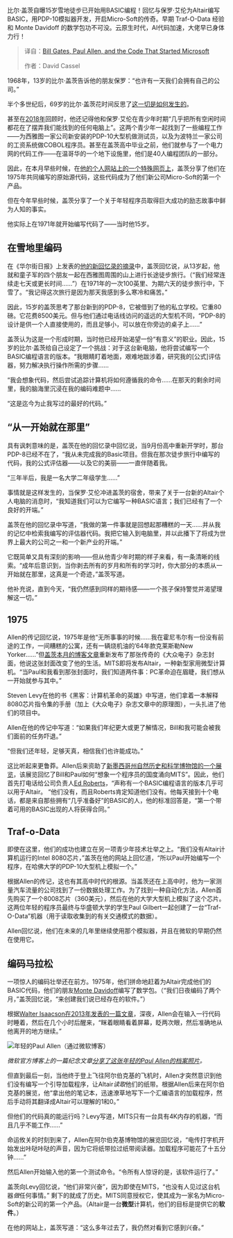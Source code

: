 
<!--
title: 比尔·盖茨、保罗·艾伦以及启动微软的代码
cover: https://cdn.thenewstack.io/media/2025/04/dcd9f902-bill_gates-gates_notes.png
summary: 比尔·盖茨自曝15岁雪地徒步已开始用BASIC编程！回忆与保罗·艾伦为Altair编写BASIC，用PDP-10模拟器开发，开启Micro-Soft的传奇。早期 Traf-O-Data 经验和 Monte Davidoff 的数学包功不可没。云原生时代，AI代码加速，大佬早已身体力行！
-->

比尔·盖茨自曝15岁雪地徒步已开始用BASIC编程！回忆与保罗·艾伦为Altair编写BASIC，用PDP-10模拟器开发，开启Micro-Soft的传奇。早期 Traf-O-Data 经验和 Monte Davidoff 的数学包功不可没。云原生时代，AI代码加速，大佬早已身体力行！

> 译自：[Bill Gates, Paul Allen, and the Code That Started Microsoft](https://thenewstack.io/bill-gates-paul-allen-and-the-code-that-started-microsoft/)
> 
> 作者：David Cassel

1968年，13岁的比尔·盖茨告诉他的朋友保罗：“也许有一天我们会拥有自己的公司。”

半个多世纪后，69岁的比尔·盖茨花时间反思了[这一切是如何发生的](https://www.gatesnotes.com/home/home-page-topic/reader/microsoft-original-source-code)。

甚至在[2018年](https://www.gatesnotes.com/remembering-paul-allen)回顾时，他还记得他和保罗·艾伦在青少年时期“几乎把所有空闲时间都花在了摆弄我们能找到的任何电脑上”。这两个青少年一起找到了一些编程工作——为西雅图一家公司新安装的PDP-10大型机做测试员，以及为波特兰一家公司的工资系统做COBOL程序员。甚至在盖茨高中毕业之前，他们就参与了一个电力网的代码工作——在温哥华的一个地下设施里，他们是40人编程团队的一部分。

因此，在本月早些时候，在[他的个人网站上的一个特殊网页上](https://www.gatesnotes.com/home/home-page-topic/reader/microsoft-original-source-code)，盖茨分享了他们在1975年共同编写的原始源代码，这些代码成为了他们新公司Micro-Soft的第一个产品。

但在今年早些时候，盖茨分享了一个关于年轻程序员取得巨大成功的励志故事中鲜为人知的事实。

他实际上在1971年就开始编写代码了——当时他15岁。

## 在雪地里编码
在《华尔街日报》上发表的[他的新回忆录的摘录](https://www.msn.com/en-us/society-culture-and-history/history/bill-gates-i-coded-while-i-hiked-as-a-teenager-was-i-on-the-spectrum-probably/ar-AA1xP8Ph)中，盖茨回忆说，从13岁起，他就和童子军的四个朋友一起在西雅图周围的山上进行长途徒步旅行。（“我们经常连续走七天或更长时间……”）在1971年的一次100英里、为期六天的徒步旅行中，下雪了。“我记得这次旅行是因为那天我感到多么寒冷和痛苦。”

因此，15岁的盖茨思考了那台新到的PDP-8，它被借到了他的私立学校。它重80磅。它花费8500美元。但与他们通过电话线访问的遥远的大型机不同，“PDP-8的设计是供一个人直接使用的，而且足够小，可以放在你旁边的桌子上……”

盖茨认为这是一个形成时期，当时他已经开始渴望一份“有意义”的职业。因此，15岁的比尔·盖茨给自己设定了一个挑战：对于这台新电脑，他将尝试编写一个BASIC编程语言的版本。“我眼睛盯着地面，艰难地跋涉着，研究我的[公式]评估器，努力解决执行操作所需的步骤……

“我会想象代码，然后尝试追踪计算机将如何遵循我的命令……在那天的剩余时间里，我的脑海里沉浸在我的编码难题中……

“这是迄今为止我写过的最好的代码。”

## “从一开始就在那里”
具有讽刺意味的是，盖茨在他的回忆录中回忆说，当9月份高中重新开学时，那台PDP-8已经不在了，“我从未完成我的Basic项目。但我在那次徒步旅行中编写的代码，我的公式评估器——以及它的美丽——一直伴随着我。

“三年半后，我是一名大学二年级学生……”

事情就是这样发生的，当保罗·艾伦冲进盖茨的宿舍，带来了关于一台新的Altair个人电脑的消息时，“我知道我们可以为它编写一种BASIC语言；我们已经有了一个良好的开端。”

盖茨在他的回忆录中写道，“我做的第一件事就是回想起那糟糕的一天……并从我的记忆中检索我编写的评估器代码。我把它输入到电脑里，并以此播下了将成为世界上最大的公司之一和一个新产业的开端。”

它既简单又具有深刻的影响——但从他青少年时期的样子来看，有一条清晰的线索。“成年后意识到，当你剥去所有的岁月和所有的学习时，你大部分的本质从一开始就在那里，这真是一个奇迹，”盖茨写道。

他补充说，直到今天，“我仍然感到同样的期待感——一个孩子保持警觉并渴望理解这一切。”

## 1975
Allen的传记回忆说，1975年是他“无所事事的时候……我在霍尼韦尔有一份没有前途的工作，一间糟糕的公寓，还有一辆烧机油的’64年款克莱斯勒New Yorker……”但[盖茨本月的博客文章](https://www.gatesnotes.com/home/home-page-topic/reader/microsoft-original-source-code)重新发布了那张传奇的《大众电子》杂志封面，他说这张封面改变了他的生活。MITS即将发布Altair，一种新型家用微型计算机。“当Paul和我看到那张封面时，我们知道两件事：PC革命迫在眉睫，我们想从一开始就参与其中。”

Steven Levy在他的书《黑客：计算机革命的英雄》中写道，他们拿着一本解释8080芯片指令集的手册（加上《大众电子》杂志文章中的原理图），一头扎进了他们的项目中。

Allen在他的传记中写道：“如果我们年纪更大或更了解情况，Bill和我可能会被我们面前的任务吓退。”

“但我们还年轻，足够天真，相信我们也许能成功。”

这比听起来更鲁莽。Allen后来资助了[新墨西哥州自然历史和科学博物馆的一个展览](https://web.archive.org/web/20120323162142/http://startup.nmnaturalhistory.org/gallery/story.php?ii=20&sid=4)，该展览回忆了Bill和Paul如何“想象一个程序员的国度涌向MITS”。因此，他们首先打电话给公司负责人[Ed Roberts](https://en.wikipedia.org/wiki/Ed_Roberts_(computer_engineer))，“声称有一个BASIC编程语言的版本几乎可以用于Altair。
“他们没有，而且Roberts肯定知道他们没有。他每天接到十个电话，都是来自那些拥有“几乎准备好”的BASIC的人，他的标准回答是，“第一个带着可用的BASIC出现的人将获得合同。”

## Traf-o-Data

即使在这里，他们的成功也建立在另一项青少年技术壮举之上。“我们没有Altair计算机运行的Intel 8080芯片，”盖茨在他的网站上回忆道，“所以Paul开始编写一个程序，在哈佛大学的PDP-10大型机上模拟一个。”

根据Allen的传记，这也有其高中时代的根源。当盖茨还在上高中时，他为一家测量汽车流量的公司找到了一份数据处理工作。为了找到一种自动化方法，Allen首先购买了一个8008芯片（360美元），然后在他的大学大型机上模拟了这个芯片。这两位年轻的程序员最终与华盛顿大学的学生Paul Gilbert一起创建了一台“Traf-O-Data”机器（用于读取收集到的有关交通模式的数据）。

Allen回忆说，他们在未来的几年里继续使用那个模拟器，并且在微软的早期仍然在使用它。

## 编码马拉松

一项惊人的编码壮举还在前方。1975年，他们拼命地赶着为Altair完成他们的BASIC代码，他们的朋友[Monte Davidoff](https://en.wikipedia.org/wiki/Monte_Davidoff)编写了数学包。（“我们日夜编码了两个月，”盖茨回忆说，“来创建我们说已经存在的软件。”）

根据[Walter Isaacson在2013年发表的一篇文章](https://news.harvard.edu/gazette/story/2013/09/dawn-of-a-revolution/)，深夜，Allen会在输入一行代码时睡着，然后在几个小时后醒来，“眯着眼睛看着屏幕，眨两次眼，然后准确地从他离开的地方继续。”

![年轻的Paul Allen（通过微软博客）](https://cdn.thenewstack.io/media/2018/10/9e3e8786-paul-allen-1-via-microsoft-blog.jpg)

*微软官方博客上的一篇纪念文章[分享了这张年轻的Paul Allen的档案照片](https://blogs.microsoft.com/blog/2018/10/15/microsoft-mourns-the-passing-of-co-founder-paul-allen/)。*

但直到最后一刻，当他终于登上飞往阿尔伯克基的飞机时，Allen才突然意识到他们没有编写一个引导加载程序，让Altair*读取*他们的纸带。根据Allen后来在阿尔伯克基的展览，他“拿出他的笔记本，迅速潦草地写下一个汇编语言的加载程序，然后手动将其翻译成Altair可以理解的1和0。”

但他们的代码真的能运行吗？Levy写道，MITS只有一台具有4K内存的机器，“而且几乎不能工作……”

命运攸关的时刻到来了，Allen在阿尔伯克基博物馆的展览回忆说，“电传打字机开始发出咔哒咔哒的声音，因为它将纸带拉过纸带阅读器。加载程序可能花了十五分钟……”

然后Allen开始输入他的第一个测试命令。“令所有人惊讶的是，该软件运行了。”

盖茨向Levy回忆说，“他们非常兴奋”，因为即使在MITS，“也没有人见过这台机器*做*任何事情。”
剩下的就成了历史。MITS同意授权它，使其成为一家名为Micro-Soft的新公司的第一个产品。（Altair是一台**微型**计算机，他们的目标是提供它的**软件**。）

在他的网站上，盖茨写道：“这么多年过去了，我仍然对看到它感到兴奋。”